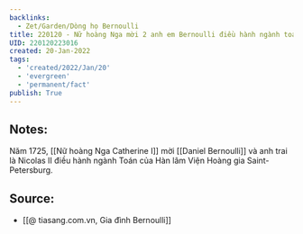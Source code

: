```yaml
---
backlinks:
  - Zet/Garden/Dòng họ Bernoulli
title: 220120 - Nữ hoàng Nga mời 2 anh em Bernoulli điều hành ngành toán Hàn lâm viện hoàng gia
UID: 220120223016
created: 20-Jan-2022
tags:
  - 'created/2022/Jan/20'
  - 'evergreen'
  - 'permanent/fact'
publish: True
---
```

## Notes:
Năm 1725, [[Nữ hoàng Nga Catherine I]] mời [[Daniel Bernoulli]] và anh trai là Nicolas II điều hành ngành Toán của Hàn lâm Viện Hoàng gia Saint-Petersburg.

## Source:
- [[@ tiasang.com.vn, Gia đình Bernoulli]]

